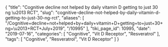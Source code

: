 {
    "title": "Cognitive decline not helped by daily vitamin D getting to just 30 ng \u2013 RCT",
    "slug": "cognitive-decline-not-helped-by-daily-vitamin-d-getting-to-just-30-ng-rct",
    "aliases": [
        "/Cognitive+decline+not+helped+by+daily+vitamin+D+getting+to+just+30+ng+\u2013+RCT+July+2019",
        "/10995"
    ],
    "tiki_page_id": 10995,
    "date": "2019-07-16",
    "categories": [
        "Cognitive",
        "Vit D Receptor",
        "Resveratrol"
    ],
    "tags": [
        "Cognitive",
        "Resveratrol",
        "Vit D Receptor"
    ]
}